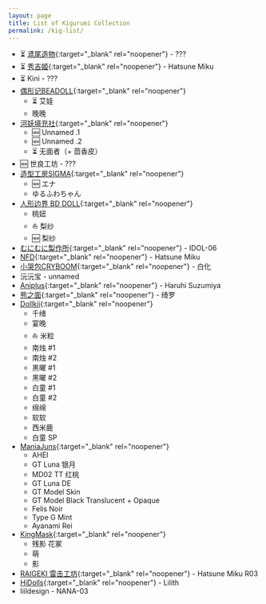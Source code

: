 ```yaml
---
layout: page
title: List of Kigurumi Collection
permalink: /kig-list/
---
```


- ⏳ [鸢尾造物](https://x.com/IrisKigurumi){:target="_blank" rel="noopener"} - <span class="hidden-text">???<span>
- ⏳ [秀吉姬](https://twitter.com/lightning520){:target="_blank" rel="noopener"} - <span class="hidden-text">Hatsune Miku<span>
- ⏳ Kini - <span class="hidden-text">???<span>
- [偶形记BEADOLL](https://weibo.com/u/7734682449){:target="_blank" rel="noopener"}
	- ⏳ 艾娃
	- 晚晚
- [河妖填充社](https://x.com/heyaofetish){:target="_blank" rel="noopener"}
	- 🆕 Unnamed .1
	- 🆕 Unnamed .2
	- ⏳ <span class="hidden-text">无面者（+ 茴香皮）<span>
- 🆕 世良工坊 - <span class="hidden-text">???<span>
- [造型工房SIGMA](https://www.buildupstudiosigma.com){:target="_blank" rel="noopener"} 
	- 🆕 エナ
	- ゆるふわちゃん
- [人形边界 BD DOLL](https://m.tb.cn/h.gdstQAerA56ncap){:target="_blank" rel="noopener"}
	- 桃妞
	- ⛵ <span class="hidden-text">梨纱<span>
	- 🆕 梨纱
- [むにむに製作所](https://www.munimuni.jp){:target="_blank" rel="noopener"} - IDOL-06
- [NFD](https://twitter.com/NewfacedolL){:target="_blank" rel="noopener"} - Hatsune Miku
- [小哭包CRYBOOM](https://www.xiaohongshu.com/user/profile/6119a23a000000000100084f){:target="_blank" rel="noopener"} - 白化
- 沅沅宝 - <span class="hidden-text">unnamed<span>
- [Aniplus](https://twitter.com/KFY_Aniplus){:target="_blank" rel="noopener"} - Haruhi Suzumiya
- [熊之面](https://weibo.com/u/6450364112){:target="_blank" rel="noopener"} - 绮罗
- [Dollkii](https://weibo.com/u/6727163726){:target="_blank" rel="noopener"}
	- 千绪
	- 宴晚
	- ⛵️ <span class="hidden-text">米粒<span>
	- 南烛 #1
	- 南烛 #2
	- 黑曜 #1
	- 黑曜 #2
	- 白童 #1
	- 白童 #2
	- 绵绵
	- 软软
	- 西米鹿
	- 白童 SP
- [ManiaJuns](https://twitter.com/maniajuns){:target="_blank" rel="noopener"}
	- AHEI
	- GT Luna 银月
	- MD02 TT 红桃
	- GT Luna DE
	- GT Model Skin
	- GT Model Black Translucent + Opaque
	- Felis Noir
	- Type G Mint
	- Ayanami Rei
- [KingMask](https://twitter.com/KingMask_studio){:target="_blank" rel="noopener"}
	- 残影 花冢
	- 萌
	- 影
- [RAIGEKI 雷击工坊](https://weibo.com/n/RAIGEKI-偽){:target="_blank" rel="noopener"} - Hatsune Miku R03
- [HiDolls](https://twitter.com/HiDolls_mm){:target="_blank" rel="noopener"} - Lilith
- liildesign - NANA-03